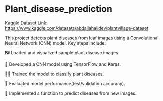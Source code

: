 # Plant_disease_prediction

Kaggle Dataset Link: https://www.kaggle.com/datasets/abdallahalidev/plantvillage-dataset

This project detects plant diseases from leaf images using a Convolutional Neural Network (CNN) model. Key steps include:

🖼️ Loaded and visualized sample plant disease images.

🧠 Developed a CNN model using TensorFlow and Keras.

🏋️‍♀️ Trained the model to classify plant diseases.

🧪 Evaluated model performance(test/validation accuracy).

🔮 Implemented a function to predict diseases from new images.
